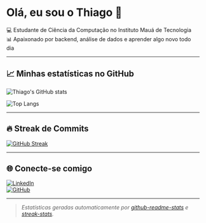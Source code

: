 # Olá, eu sou o Thiago 👋

💻 Estudante de Ciência da Computação no Instituto Mauá de Tecnologia  
📊 Apaixonado por backend, análise de dados e aprender algo novo todo dia  

---

## 📈 Minhas estatísticas no GitHub

![Thiago's GitHub stats](https://github-readme-stats.vercel.app/api?username=thiago-stosm&show_icons=true&theme=tokyonight)

![Top Langs](https://github-readme-stats.vercel.app/api/top-langs/?username=thiago-stosm&layout=compact&theme=tokyonight)

---

## 🔥 Streak de Commits

[![GitHub Streak](https://streak-stats.demolab.com?user=thiago-stosm&theme=tokyonight)](https://git.io/streak-stats)

---

## 🌐 Conecte-se comigo
[![LinkedIn](https://img.shields.io/badge/LinkedIn-0077B5?style=for-the-badge&logo=linkedin&logoColor=white)](https://linkedin.com/in/SEU-PERFIL)  
[![GitHub](https://img.shields.io/badge/GitHub-000000?style=for-the-badge&logo=github&logoColor=white)](https://github.com/thiago-stosm)

---

> *Estatísticas geradas automaticamente por [github-readme-stats](https://github.com/anuraghazra/github-readme-stats) e [streak-stats](https://git.io/streak-stats).*



